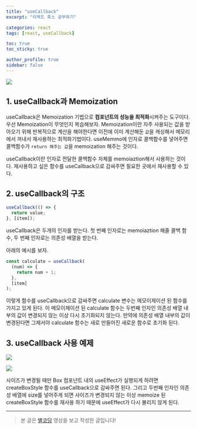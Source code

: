 ```yaml
---
title: "useCallback"
excerpt: "리액트 훅스 공부하기"

categories: react
tags: [react, useCallback]

toc: true
toc_sticky: true

author_profile: true
sidebar: false
---
```


![](https://velog.velcdn.com/images/hyeun427/post/69dfb6e5-69be-4bb1-9736-23ccddc82186/image.gif)

## 1. useCallback과 Memoization

useCallback은 Memoization 기법으로 **컴포넌트의 성능을 최적화**시켜주는 도구이다.
우선 Memoization이 무엇인지 복습해보자.
Memoization이란 자주 사용되는 값을 받아오기 위해 반복적으로 계산을 해야한다면 이전에 이미 계산해둔 `값`을 캐싱해서 메모리에서 꺼내서 재사용하는 최적화기법이다. useMemmo에 인자로 콜백함수를 넣어주면 콜백함수가 `return 해주는 값`을 memoization 해주는 것이다.

useCallback이란 인자로 전달한 콜백함수 자체를 memoiaztion해서 사용하는 것이다. 재사용하고 싶은 함수를 useCallback으로 감싸주면 필요한 곳에서 재사용할 수 있다.

## 2. useCallback의 구조

```js
useCallback(() => {
  return value;
}, [item]);
```

useCallback은 두개의 인자를 받는다. 첫 번째 인자로는 memoiaztion 해줄 콜백 함수, 두 번째 인자로는 의존성 배열을 받는다.

아래의 예시를 보자.

```js
const calculate = useCallback(
  (num) => {
    return num + 1;
  },
  [item]
);
```

이렇게 함수를 useCallback으로 감싸주면 calculate 변수는 메모이제이션 된 함수를 가지고 있게 된다. 이 메모이제이션 된 calculate 함수는 두번째 인자인 의존성 배열 내부의 값이 변경되지 않는 이상 다시 초기화되지 않는다. 만약에 의존성 배열 내부의 값이 변경된다면 그제서야 calculate 함수는 새로 만들어진 새로운 함수로 초기화 된다.

## 3. useCallback 사용 예제

![](https://velog.velcdn.com/images/hyeun427/post/3fec521d-e4a4-4f6b-9486-3e472a866f88/image.png)

![](https://velog.velcdn.com/images/hyeun427/post/f655cbfa-52b5-4424-a17c-526569ff3bdb/image.png)

사이즈가 변경될 때만 Box 컴포넌트 내의 useEffect가 실행되게 하려면 createBoxStyle 함수를 useCallback으로 감싸주면 된다. 그리고 두번째 인자인 의존성 배열에 size를 넣어주게 되면 사이즈가 변경되지 않는 이상 memoize 된 createBoxStyle 함수를 재사용 하기 때문에 useEffect가 다시 불리지 않게 된다.

---

> 본 글은 [별코딩](https://youtu.be/XfUF9qLa3mU) 영상을 보고 작성한 글입니다!
